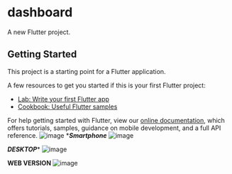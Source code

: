 # dashboard

A new Flutter project.

## Getting Started

This project is a starting point for a Flutter application.

A few resources to get you started if this is your first Flutter project:

- [Lab: Write your first Flutter app](https://flutter.dev/docs/get-started/codelab)
- [Cookbook: Useful Flutter samples](https://flutter.dev/docs/cookbook)

For help getting started with Flutter, view our
[online documentation](https://flutter.dev/docs), which offers tutorials,
samples, guidance on mobile development, and a full API reference.
![image](https://user-images.githubusercontent.com/64318421/124148505-9cbcef80-da87-11eb-8716-d0b32b534195.png)
********Smartphone*******
![image](https://user-images.githubusercontent.com/64318421/124148834-f32a2e00-da87-11eb-8943-35af47ab9ccb.png)




***DESKTOP****
![image](https://user-images.githubusercontent.com/64318421/124149607-aabf4000-da88-11eb-8ee9-e684040a8cf4.png)





**WEB VERSION**
![image](https://user-images.githubusercontent.com/64318421/124150089-23be9780-da89-11eb-9049-97ba098a7855.png)

